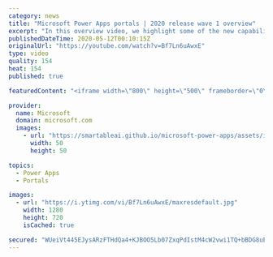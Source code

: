 ```yaml
---
category: news
title: "Microsoft Power Apps portals | 2020 release wave 1 overview"
excerpt: "In this overview video, we highlight some of the new capabilities included in the latest update to Microsoft Power Apps portals.     Here are the capabilities covered:   •    Power BI integration, so you can quickly add Power BI reports, tables, and dashboards to your portals without coding.  •    Themes"
publishedDateTime: 2020-05-12T00:10:15Z
originalUrl: "https://youtube.com/watch?v=Bf7Ln6uAwxE"
type: video
quality: 154
heat: 154
published: true

featuredContent: "<iframe width=\"800\" height=\"500\" frameborder=\"0\" src=\"https://www.youtube.com/embed/Bf7Ln6uAwxE\" allow=\"accelerometer; autoplay; encrypted-media; gyroscope; picture-in-picture\" allowfullscreen></iframe>"

provider:
  name: Microsoft
  domain: microsoft.com
  images:
    - url: "https://smartableai.github.io/microsoft-power-apps/assets/images/organizations/microsoft.com-50x50.jpg"
      width: 50
      height: 50

topics:
  - Power Apps
  - Portals

images:
  - url: "https://i.ytimg.com/vi/Bf7Ln6uAwxE/maxresdefault.jpg"
    width: 1280
    height: 720
    isCached: true

secured: "WUeiVt445EJysARzFTHdQa4+KJBOO5Lb07ZxqPdIstM4cW2vwi1TQ+bBDG8uEbwyxQKRdJdLMpuRbOq1zKMDQEHOclad7sIxqNLkSpLH7ZvIiI1E0Ka8K3s1UkSDGGyViVqjWMK/cP6fTHxjySGSniQmyk+AChYHWG3lVySUazDpWixk5T9+5ruVsSDiUkWxXjW46OLJdbVm0TLw8oqATiNzHA5VLfpaRTpa8JGXvwajopEgrH32Ij3crZ0s+pmZj/YBfvbNz68WcOsgoFyF096ntbkfrQ83TwE2OzsgExIGors9qmPqicMs6m1SRH1dRBn7KtAxO91ss+xD8gu2JsWKSdhZJMzfBjkDuvLf0FjIkonqbA8qvrrOp+PZPE0JcPwt8HI8l1qL8zAs7O/KQIak86y2ZahzQkKJN+sDMGATcxQfFTQap9OwksU0QrVI;hmuSy2vHfJA/ff259QEntQ=="
---
```


